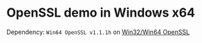 # OpenSSL demo in Windows x64

Dependency: `Win64 OpenSSL v1.1.1h` on [Win32/Win64 OpenSSL](https://slproweb.com/products/Win32OpenSSL.html)
